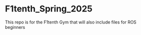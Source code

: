 # F1tenth_Spring_2025
This repo is for the F1tenth Gym that will also include files for ROS beginners
